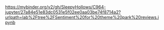 https://mybinder.org/v2/gh/SleepyHollows/C964-jupyter/27a84e51e83dc0531e5f02ee0aa03be74f8714a2?urlpath=lab%2Ftree%2FSentiment%20for%20theme%20park%20reviews.ipynb